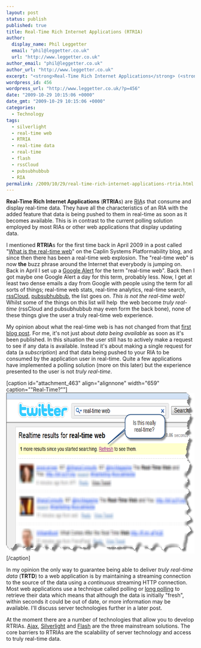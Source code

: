 ```yaml
---
layout: post
status: publish
published: true
title: Real-Time Rich Internet Applications (RTRIA)
author:
  display_name: Phil Leggetter
  email: "phil@leggetter.co.uk"
  url: "http://www.leggetter.co.uk"
author_email: "phil@leggetter.co.uk"
author_url: "http://www.leggetter.co.uk"
excerpt: "<strong>Real-Time Rich Internet Applications</strong> (<strong>RTRIA</strong>s) are <a href=\"http://en.wikipedia.org/wiki/Rich_Internet_application\">RIA</a>s that consume and display real-time data. They have all the characteristics of an RIA with the added feature that data is being pushed to them in real-time as soon as it becomes available. This is in contrast to the current polling solution employed by most RIAs or other web applications that display updating data.\r\n\r\nI mentioned <strong>RTRIA</strong>s for the first time back in April 2009 in a post called \"<a href=\"http://blog.caplin.com/2009/04/20/what-is-the-real-time-web/\">What is the real-time web</a>\" on the Caplin Systems Platformability blog, and since then there has been a real-time web explosion. The \"real-time web\" is now <strong>the</strong> buzz phrase around the Internet that everybody is jumping on. Back in April I set up a <a href=\"http://www.google.com/alerts\">Google Alert</a> for the term \"real-time web\". Back then I got maybe one Google Alert a day for this term, probably less. Now, I get at least two dense emails a day from Google with people using the term for all sorts of things; real-time web stats, real-time analytics, real-time search, <a href=\"http://rsscloud.org/\">rssCloud</a>, <a href=\"http://code.google.com/p/pubsubhubbub/\">pubsubhubbub</a>, the list goes on. <em>This is not the real-time web!</em> Whilst some of the things on this list will help \_the web become <em>truly real-time</em> (rssCloud and pubsubhubbub may even form the back bone), none of these things give the user a truly real-time web experience.\r\n\r\n"
wordpress_id: 456
wordpress_url: "http://www.leggetter.co.uk/?p=456"
date: "2009-10-29 10:15:06 +0000"
date_gmt: "2009-10-29 10:15:06 +0000"
categories:
  - Technology
tags:
  - silverlight
  - real-time web
  - RTRIA
  - real-time data
  - real-time
  - flash
  - rssCloud
  - pubsubhubbub
  - RIA
permalink: /2009/10/29/real-time-rich-internet-applications-rtria.html
---
```


<p><strong>Real-Time Rich Internet Applications</strong> (<strong>RTRIA</strong>s) are <a href="http://en.wikipedia.org/wiki/Rich_Internet_application">RIA</a>s that consume and display real-time data. They have all the characteristics of an RIA with the added feature that data is being pushed to them in real-time as soon as it becomes available. This is in contrast to the current polling solution employed by most RIAs or other web applications that display updating data.</p>
<p>I mentioned <strong>RTRIA</strong>s for the first time back in April 2009 in a post called "<a href="http://blog.caplin.com/2009/04/20/what-is-the-real-time-web/">What is the real-time web</a>" on the Caplin Systems Platformability blog, and since then there has been a real-time web explosion. The "real-time web" is now <strong>the</strong> buzz phrase around the Internet that everybody is jumping on. Back in April I set up a <a href="http://www.google.com/alerts">Google Alert</a> for the term "real-time web". Back then I got maybe one Google Alert a day for this term, probably less. Now, I get at least two dense emails a day from Google with people using the term for all sorts of things; real-time web stats, real-time analytics, real-time search, <a href="http://rsscloud.org/">rssCloud</a>, <a href="http://code.google.com/p/pubsubhubbub/">pubsubhubbub</a>, the list goes on. <em>This is not the real-time web!</em> Whilst some of the things on this list will help  the web become <em>truly real-time</em> (rssCloud and pubsubhubbub may even form the back bone), none of these things give the user a truly real-time web experience.</p>
<p><a id="more"></a><a id="more-456"></a></p>
<p>My opinion about what the real-time web is has not changed from that <a href="http://blog.caplin.com/2009/04/20/what-is-the-real-time-web/">first blog post</a>. For me, it's not just about <em>data being available</em> as soon as it's been published. In this situation the user still has to actively make a request to see if any data is available. Instead it's about making a single request for data (a <em>subscription</em>) and that data being pushed to your RIA to be consumed by the application user in real-time. Quite a few applications have implemented a polling solution (more on this later) but the experience presented to the user is not <em>truly real-time</em>.</p>
<p>[caption id="attachment_463" align="alignnone" width="659" caption="&quot;Real-Time?&quot;"]<a href="/wp-content/uploads/2009/10/real-time-web-twitter-search.png"><img class="size-full wp-image-463" title="Twitter &quot;real-time web&quot; search results" src="/wp-content/uploads/2009/10/real-time-web-twitter-search.png" alt="&quot;Real-Time&quot;" width="659" height="429" /></a>[/caption]</p>
<p>In my opinion the only way to guarantee being able to deliver <em>truly real-time data</em> (<strong>TRTD</strong>) to a web application is by maintaining a streaming connection to the source of the data using a <em>continuous</em> streaming HTTP connection. Most web applications use a technique called polling or <a href="http://en.wikipedia.org/wiki/Push_technology#Long_polling">long polling</a> to retrieve their data which means that although the data is initially "fresh", within seconds it could be out of date, or more information may be available. I'll discuss server technologies further in a later post.</p>
<p>At the moment there are a number of technologies that allow you to develop RTRIAs. <a href="http://en.wikipedia.org/wiki/Ajax_(programming)">Ajax</a>, <a href="http://www.microsoft.com/SILVERLIGHT/overview/default.aspx">Silverlight</a> and <a href="http://www.adobe.com/flashplatform/">Flash</a> are the three mainstream solutions. The core barriers to RTRIAs are the scalability of server technology and access to truly real-time data.</p>

